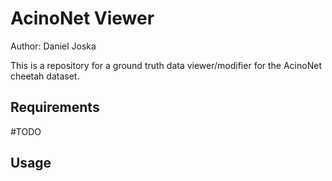 # AcinoNet Viewer

Author:     Daniel Joska

This is a repository for a ground truth data viewer/modifier for the AcinoNet cheetah dataset.

## Requirements

#TODO

## Usage

